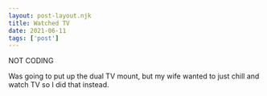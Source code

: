 ```yaml
---
layout: post-layout.njk
title: Watched TV
date: 2021-06-11
tags: ['post']
---
```

<!-- Excerpt Start -->
NOT CODING
<!-- Excerpt End -->

Was going to put up the dual TV mount, but my wife wanted to just chill and watch TV so I did that instead.
